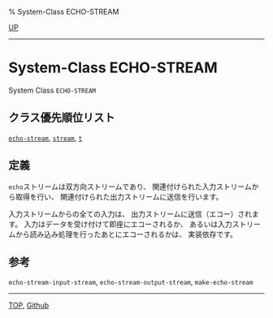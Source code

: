 % System-Class ECHO-STREAM

[UP](21.2.html)  

---

# System-Class **ECHO-STREAM**


System Class `ECHO-STREAM`


## クラス優先順位リスト

[`echo-stream`](21.2.echo-stream.html),
[`stream`](21.2.stream.html),
[`t`](4.4.t-system-class.html)


## 定義

`echo`ストリームは双方向ストリームであり、
関連付けられた入力ストリームから取得を行い、
関連付けられた出力ストリームに送信を行います。

入力ストリームからの全ての入力は、
出力ストリームに送信（エコー）されます。
入力はデータを受け付けて即座にエコーされるか、
あるいは入力ストリームから読み込み処理を行ったあとにエコーされるかは、
実装依存です。


## 参考

`echo-stream-input-stream`,
`echo-stream-output-stream`,
`make-echo-stream`


---
[TOP](index.html),  [Github](https://github.com/nptcl/npt-japanese)

